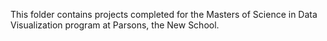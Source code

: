 This folder contains projects completed for the Masters of Science in Data Visualization program at Parsons, the New School. 
